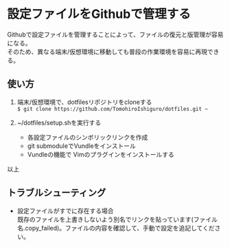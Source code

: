 # 設定ファイルをGithubで管理する

Githubで設定ファイルを管理することによって、ファイルの復元と版管理が容易になる。  
そのため、異なる端末/仮想環境に移動しても普段の作業環境を容易に再現できる。

## 使い方

1. 端末/仮想環境で、dotfilesリポジトリをcloneする   
   `$ git clone https://github.com/TomohiroIshiguro/dotfiles.git ~`

1. ~/dotfiles/setup.shを実行する
   - 各設定ファイルのシンボリックリンクを作成
   - git submoduleでVundleをインストール
   - Vundleの機能で Vimのプラグインをインストールする

以上

## トラブルシューティング

- 設定ファイルがすでに存在する場合  
  既存のファイルを上書きしないよう別名でリンクを貼っています(ファイル名.copy_failed)。ファイルの内容を確認して、手動で設定を追記してください。 
